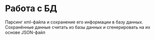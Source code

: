 # Работа с БД

Парсинг xml-файла и сохранение его информации в базу данных. Сохранённые данные считать из базы данных и сгенерировать на их основе JSON-файл